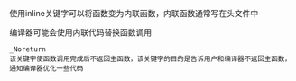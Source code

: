 使用inline关键字可以将函数变为内联函数，内联函数通常写在头文件中

编译器可能会使用内联代码替换函数调用

```
_Noreturn
该关键字使函数调用完成后不返回主函数，该关键字的目的是告诉用户和编译器不返回主函数，通知编译器优化一些代码
```